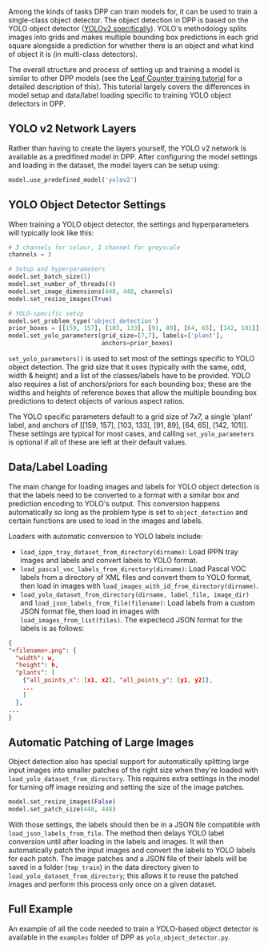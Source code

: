 Among the kinds of tasks DPP can train models for, it can be used to train a single-class object detector. The object detection in DPP is based on the YOLO object detector ([YOLOv2 specifically](https://arxiv.org/pdf/1612.08242.pdf)). YOLO's methodology splits images into grids and makes multiple bounding box predictions in each grid square alongside a prediction for whether there is an object and what kind of object it is (in multi-class detectors).

The overall structure and process of setting up and training a model is similar to other DPP models (see the [Leaf Counter training tutorial](/Tutorial-Training-The-Leaf-Counter/) for a detailed description of this). This tutorial largely covers the differences in model setup and data/label loading specific to training YOLO object detectors in DPP.

## YOLO v2 Network Layers

Rather than having to create the layers yourself, the YOLO v2 network is available as a predifined model in DPP. After configuring the model settings and loading in the dataset, the model layers can be setup using:

```python
model.use_predefined_model('yolov2')
```

## YOLO Object Detector Settings

When training a YOLO object detector, the settings and hyperparameters will typically look like this: 

```python
# 3 channels for colour, 1 channel for greyscale
channels = 3

# Setup and hyperparameters
model.set_batch_size(1)
model.set_number_of_threads(4)
model.set_image_dimensions(448, 448, channels)
model.set_resize_images(True)

# YOLO-specific setup
model.set_problem_type('object_detection')
prior_boxes = [[159, 157], [103, 133], [91, 89], [64, 65], [142, 101]]
model.set_yolo_parameters(grid_size=[7,7], labels=['plant'],
                          anchors=prior_boxes)
```

`set_yolo_parameters()` is used to set most of the settings specific to YOLO object detection. The grid size that it uses (typically with the same, odd,  width & height) and a list of the classes/labels have to be provided. YOLO also requires a list of anchors/priors for each bounding box; these are the widths and heights of reference boxes that allow the multiple bounding box predictions to detect objects of various aspect ratios.

The YOLO specific parameters default to a grid size of 7x7, a single 'plant' label, and anchors of [[159, 157], [103, 133], [91, 89], [64, 65], [142, 101]]. These settings are typical for most cases, and calling `set_yolo_parameters` is optional if all of these are left at their default values.

## Data/Label Loading

The main change for loading images and labels for YOLO object detection is that the labels need to be converted to a format with a similar box and prediction encoding to YOLO's output. This conversion happens automatically so long as the problem type is set to `object_detection` and certain functions are used to load in the images and labels.

Loaders with automatic conversion to YOLO labels include:

- `load_ippn_tray_dataset_from_directory(dirname)`: Load IPPN tray images and labels and convert labels to YOLO format.
- `load_pascal_voc_labels_from_directory(dirname)`: Load Pascal VOC labels from a directory of XML files and convert them to YOLO format, then load in images with `load_images_with_id_from_directory(dirname)`.
- `load_yolo_dataset_from_directory(dirname, label_file, image_dir)` and `load_json_labels_from_file(filename)`: Load labels from a custom JSON format file, then load in images with `load_images_from_list(files)`. The expectecd JSON format for the labels is as follows:

```json
{
"<filename>.png": {
  "width": w,
  "height": h,
  "plants": [
    {"all_points_x": [x1, x2], "all_points_y": [y1, y2]}, 
    ...
    ]
  },
...
}
```

## Automatic Patching of Large Images

Object detection also has special support for automatically splitting large input images into smaller patches of the right size when they're loaded with `load_yolo_dataset_from_directory`. This requires extra settings in the model for turning off image resizing and setting the size of the image patches.

```python
model.set_resize_images(False)
model.set_patch_size(448, 448)
```

With those settings, the labels should then be in a JSON file compatible with `load_json_labels_from_file`. The method then delays YOLO label conversion until after loading in the labels and images. It will then automatically patch the input images and convert the labels to YOLO labels for each patch. The image patches and a JSON file of their labels will be saved in a folder (`tmp_train`) in the data directory given to `load_yolo_dataset_from_directory`; this allows it to reuse the patched images and perform this process only once on a given dataset.

## Full Example

An example of all the code needed to train a YOLO-based object detector is available in the `examples` folder of DPP as `yolo_object_detector.py`. 